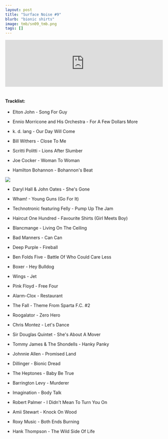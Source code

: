 ```yaml
---
layout: post
title: "Surface Noise #9"
blurb: "bionic shirts"
image: tmb/sn09_tmb.png
tags: []
---
```



<iframe scrolling="no" id="hearthis_at_track_3028647" width="100%" height="150" src="https://hearthis.at/embed/3028647/transparent_black/?hcolor=&color=&style=2&block_size=2&block_space=1&background=1&waveform=0&cover=0&autoplay=0&css=" frameborder="0" allowtransparency allow="autoplay"><p>Listen to <a href="https://hearthis.at/zerocc/surface-noise-9-14917/" target="_blank">Surface Noise #9 (14/9/17)</a> <span>by</span><a href="https://hearthis.at/zerocc/" target="_blank" >Zero</a> <span>on</span> <a href="https://hearthis.at/" target="_blank">hearthis.at</a></p></iframe>
&nbsp;

#### Tracklist:


- Elton John - Song For Guy
- Ennio Morricone and His Orchestra - For A Few Dollars More
- k. d. lang - Our Day Will Come

- Bill Withers - Close To Me
- Scritti Politti - Lions After Slumber
- Joe Cocker - Woman To Woman
- Hamilton Bohannon - Bohannon's Beat

![](https://lh3.googleusercontent.com/TokvyMBdjfpcphxmKmOkWcVlJATsQTY59k4zRW60ZkjtMAVySnPNrbN9A01Nl1yXfH6pExM4PHCGTsgAv-Hdg-eUn4SI8ieyF1U-4WR2YWNi8U9Y86ZPItS5rsQKT467cwnbMnkVn-3t0GLgFN-1S_q4-X9Qeh5TT5nOopxtKa2TFuMvop9btI06pT8FnhYwUYxIydyQDGyCvOxaSlSa0hcWxt7hnKjihuvoE4abKYf2CK7moQJ1ZNCiQ30wXVpmMdhxBUSYHiJBAI-C_J9iDEH2ovnlyc9oLMJ82vjkB1Fh4q4_-XolfiEmdB0QUDOyAWBaXGNMcIdSa1JmbVmW8dmTUkYmnVQHWhtOlGxbqFUZc7Oup23zaXcXvJRKOe0llyhg4fq2xS3n4uAkzWkcyiwyg20QtV8uRuOQRiRA7swQJrmHNf09vhxEq7MAzdjAZ3X2_q8DkQumuMJZEBiVK25j4LvhiyNo6usd--PH8RrUOFbbAiM3dzlQiySg96Y_1xxtUlWoxOWB3US3ycidsFJ7wsrLv9AvQcD-XJyzbUVFUXCuNSJ6ffeStMebqOug0GbirZRxG6eR0q_m-eH_iVm1kPIOXgegICVvpbhFjj4G1H4aPUAxviWpp1JlvQS5KAK0PScBqyhPGcj09sLg_nA_=w600-h601-no)

- Daryl Hall & John Oates - She's Gone
- Wham! - Young Guns (Go For It)
- Technotronic featuring Felly - Pump Up The Jam

- Haircut One Hundred - Favourite Shirts (Girl Meets Boy)
- Blancmange - Living On The Ceiling
- Bad Manners - Can Can

- Deep Purple - Fireball
- Ben Folds Five - Battle Of Who Could Care Less
- Boxer - Hey Bulldog
- Wings - Jet

- Pink Floyd - Free Four
- Alarm-Clox - Restaurant
- The Fall - Theme From Sparta F.C. #2
- Roogalator - Zero Hero

- Chris Montez - Let's Dance
- Sir Douglas Quintet - She's About A Mover
- Tommy James & The Shondells - Hanky Panky
- Johnnie Allen - Promised Land

- Dillinger - Bionic Dread
- The Heptones - Baby Be True
- Barrington Levy - Murderer

- Imagination - Body Talk
- Robert Palmer - I Didn't Mean To Turn You On
- Amii Stewart - Knock On Wood
- Roxy Music - Both Ends Burning

- Hank Thompson - The Wild Side Of Life